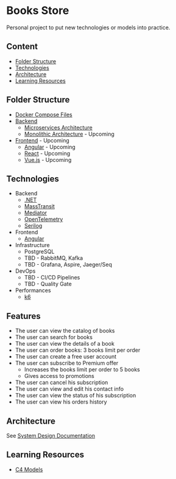 # Books Store

Personal project to put new technologies or models into practice.

## Content

- [Folder Structure](#folder-structure)
- [Technologies](#technologies)
- [Architecture](#architecture)
- [Learning Resources](#learning-resources)

## Folder Structure

- [Docker Compose Files](./.docker)
- [Backend](./backend)
  - [Microservices Architecture](./backend/microservices)
  - [Monolithic Architecture](./backend/monolithic) - Upcoming
- [Frontend](./frontend) - Upcoming
  - [Angular](./frontend/angular) - Upcoming
  - [React](./frontend/react) - Upcoming
  - [Vue.js](./frontend/vuejs) - Upcoming

## Technologies

- Backend
  - [.NET](https://dotnet.microsoft.com/en-us/)
  - [MassTransit](https://github.com/MassTransit/MassTransit)
  - [Mediator](https://github.com/martinothamar/Mediator)
  - [OpenTelemetry](https://github.com/open-telemetry/opentelemetry-dotnet-instrumentation)
  - [Serilog](https://github.com/serilog/serilog)
- Frontend
  - [Angular](https://angular.io/)
- Infrastructure
  - PostgreSQL
  - TBD - RabbitMQ, Kafka
  - TBD - Grafana, Aspire, Jaeger/Seq
- DevOps
  - TBD - CI/CD Pipelines
  - TBD - Quality Gate
- Performances
  - [k6](https://k6.io/)

## Features

- The user can view the catalog of books
- The user can search for books
- The user can view the details of a book
- The user can order books: 3 books limit per order
- The user can create a free user account
- The user can subscribe to Premium offer
  - Increases the books limit per order to 5 books
  - Gives access to promotions
- The user can cancel his subscription
- The user can view and edit his contact info
- The user can view the status of his subscription
- The user can view his orders history

## Architecture

See [System Design Documentation](./docs/system-design.md)

## Learning Resources

- [C4 Models](https://c4model.com/)
